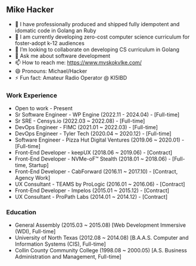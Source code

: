 ## Mike Hacker

- 🔭 I have professionally produced and shipped fully idempotent and idomatic code in Golang an Ruby
- 🌱 I am currently developing zero-cost computer science curriculum for foster-adopt k-12 audiences
- 👯 I’m looking to collaborate on developing CS curriculum in Golang
- 💬 Ask me about software development
- 📫 How to reach me: https://www.mvskokvlke.com/
- 😄 Pronouns: Michael/Hacker
- ⚡ Fun fact: Amateur Radio Operator @ KI5IBD

### Work Experience
- Open to work - Present
- Sr Software Engineer - WP Engine (2022.11 - 2024.04) - [Full-time]
- Sr SRE - Censys.io (2022.03 ~ 2022.08) - [Full-time]
- DevOps Engineer - FIMC (2021.01 ~ 2022.03) - [Full-time]
- DevOps Engineer - Tyler Tech (2020.04 ~ 2020.12) - [Full-time]
- Software Engineer - Pizza Hut Digital Ventures (2019.06 ~ 2020.01) - [Full-time]
- Front-End Developer - keepUX (2018.06 ~ 2019.06) - [Contract]
- Front-End Developer - NVMe-oF™ Stealth (2018.01 ~ 2018.06) - [Full-time, Startup]
- Front-End Developer - CabForward (2016.11 ~ 2017.10) - [Contract, Agency Work]
- UX Consultant - TEAMS by ProLogic (2016.01 ~ 2016.06) - [Contract]
- Front-End Developer - Impelos (2015.01 ~ 2015.12) - [Contract]
- UX Consultant - ProPath Labs (2014.01 ~ 2014.12) - [Contract]
    
### Education
- General Assembly (2015.03 ~ 2015.08) [Web Development Immersive (WDI), Full-time]
- University of North Texas (2012.08 ~ 2014.08) [B.A.A.S. Computer and Information Systems (CIS), Full-time]
- Collin County Community College (1998.08 ~ 2000.05) [A.S. Business Administration and Management, Full-time]

<!--
**mhackersu/mhackersu** is a ✨ _special_ ✨ repository because its `README.md` (this file) appears on your GitHub profile.

Here are some ideas to get you started:

- 🔭 I’m currently working on ...
- 🌱 I’m currently learning ...
- 👯 I’m looking to collaborate on ...
- 🤔 I’m looking for help with ...
- 💬 Ask me about ...
- 📫 How to reach me: ...
- 😄 Pronouns: ...
- ⚡ Fun fact: ...

### 🧡 🩵 DevOps Leader, DevX Advocate, DEI Champion 🧡 🩵

### About me
[Banana For Scale Portfolio Website](https://bfsio.net)
[Mvskokvlke Blog](https://mvskokvlke.com/)

#### Code

✅ Writing idempotent and idomatic code in Golang
✅ Rapidly-producing Python code to remediate SEVs in production
✅ Learning about formal OOP with production code in Ruby
✅ Learning about programming in JS

#### Personal

✅ Experimenting with CloudFlare Workers and Pages
✅ Using Next.js and Vercel in personal projects

#### I think these things are cool

✅ Bit Baloon
✅ Function Apps

<img src="go-with-C-book.svg" alt="go-with-C-book" width="125"/>
-->



